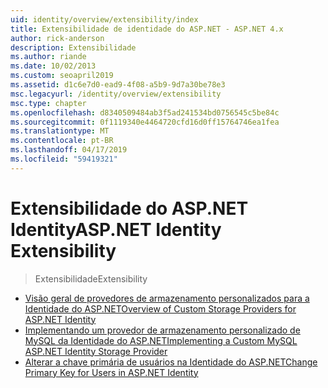 ```yaml
---
uid: identity/overview/extensibility/index
title: Extensibilidade de identidade do ASP.NET - ASP.NET 4.x
author: rick-anderson
description: Extensibilidade
ms.author: riande
ms.date: 10/02/2013
ms.custom: seoapril2019
ms.assetid: d1c6e7d0-ead9-4f08-a5b9-9d7a30be78e3
msc.legacyurl: /identity/overview/extensibility
msc.type: chapter
ms.openlocfilehash: d8340509484ab3f5ad241534bd0756545c5be84c
ms.sourcegitcommit: 0f1119340e4464720cfd16d0ff15764746ea1fea
ms.translationtype: MT
ms.contentlocale: pt-BR
ms.lasthandoff: 04/17/2019
ms.locfileid: "59419321"
---
```

# <a name="aspnet-identity-extensibility"></a><span data-ttu-id="6cd60-103">Extensibilidade do ASP.NET Identity</span><span class="sxs-lookup"><span data-stu-id="6cd60-103">ASP.NET Identity Extensibility</span></span>

> <span data-ttu-id="6cd60-104">Extensibilidade</span><span class="sxs-lookup"><span data-stu-id="6cd60-104">Extensibility</span></span>


- [<span data-ttu-id="6cd60-105">Visão geral de provedores de armazenamento personalizados para a Identidade do ASP.NET</span><span class="sxs-lookup"><span data-stu-id="6cd60-105">Overview of Custom Storage Providers for ASP.NET Identity</span></span>](overview-of-custom-storage-providers-for-aspnet-identity.md)
- [<span data-ttu-id="6cd60-106">Implementando um provedor de armazenamento personalizado de MySQL da Identidade do ASP.NET</span><span class="sxs-lookup"><span data-stu-id="6cd60-106">Implementing a Custom MySQL ASP.NET Identity Storage Provider</span></span>](implementing-a-custom-mysql-aspnet-identity-storage-provider.md)
- [<span data-ttu-id="6cd60-107">Alterar a chave primária de usuários na Identidade do ASP.NET</span><span class="sxs-lookup"><span data-stu-id="6cd60-107">Change Primary Key for Users in ASP.NET Identity</span></span>](change-primary-key-for-users-in-aspnet-identity.md)
